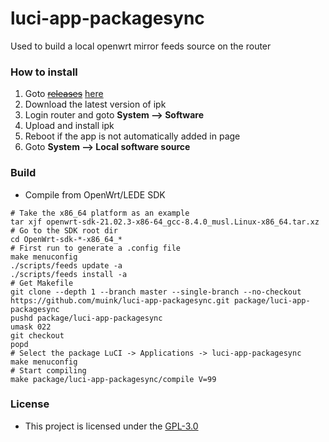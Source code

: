 # luci-app-packagesync

Used to build a local openwrt mirror feeds source on the router

### How to install

1. Goto ~~[releases](https://github.com/muink/luci-app-packagesync/tree/releases)~~ [here](https://fantastic-packages.github.io/packages/)
2. Download the latest version of ipk
3. Login router and goto **System --> Software**
4. Upload and install ipk
5. Reboot if the app is not automatically added in page
6. Goto **System --> Local software source**

### Build

- Compile from OpenWrt/LEDE SDK

```
# Take the x86_64 platform as an example
tar xjf openwrt-sdk-21.02.3-x86-64_gcc-8.4.0_musl.Linux-x86_64.tar.xz
# Go to the SDK root dir
cd OpenWrt-sdk-*-x86_64_*
# First run to generate a .config file
make menuconfig
./scripts/feeds update -a
./scripts/feeds install -a
# Get Makefile
git clone --depth 1 --branch master --single-branch --no-checkout https://github.com/muink/luci-app-packagesync.git package/luci-app-packagesync
pushd package/luci-app-packagesync
umask 022
git checkout
popd
# Select the package LuCI -> Applications -> luci-app-packagesync
make menuconfig
# Start compiling
make package/luci-app-packagesync/compile V=99
```

### License

- This project is licensed under the [GPL-3.0](https://www.gnu.org/licenses/gpl-3.0.html)
